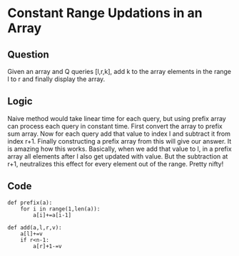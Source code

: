 # Constant Range Updations in an Array

## Question

Given an array and Q queries [l,r,k], add k to the array elements in the range l to r and finally display the array.

## Logic

Naive method would take linear time for each query, but using prefix array can process each query in constant time.
First convert the array to prefix sum array. Now for each query add that value to index l and subtract it from index r+1. Finally constructing a prefix array from this will give our answer. It is amazing how this works. Basically, when we add that value to l, in a prefix array all elements after l also get updated with value. But the subtraction at r+1, neutralizes this effect for every element out of the range. Pretty nifty!

## Code

```python3
def prefix(a):
    for i in range(1,len(a)):
        a[i]+=a[i-1]

def add(a,l,r,v):
    a[l]+=v
    if r<n-1:
        a[r]+1-=v
```
